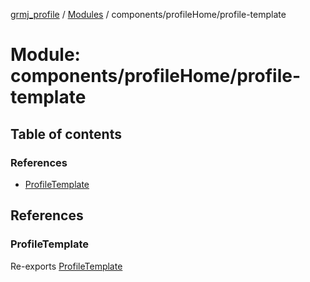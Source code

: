 [grmj_profile](../README.md) / [Modules](../modules.md) / components/profileHome/profile-template

# Module: components/profileHome/profile-template

## Table of contents

### References

- [ProfileTemplate](components_profileHome_profile_template-1.md#profiletemplate)

## References

### ProfileTemplate

Re-exports [ProfileTemplate](../classes/components_profileHome_profile_template.ProfileTemplate.md)
